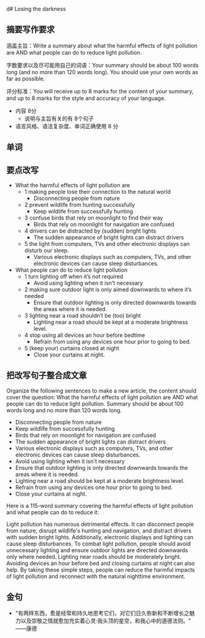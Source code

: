 d# Losing the darkness

## 摘要写作要求
涵盖主旨：Write a summary about what the harmful effects of light pollution are AND what people can 
do to reduce light pollution.

字数要求以及尽可能用自己的词语：Your summary should be about 100 words long (and no more than 120 words long). You 
should use your own words as far as possible.

评分标准：You will receive up to 8 marks for the content of your summary, and up to 8 marks for the style and 
accuracy of your language.
- 内容 8分 
  - 说明与主旨有关的有 8个句子 
- 语言风格、语法复杂度、单词正确使用 8 分
  
## 单词

## 要点改写
- What the harmful effects of light pollution are 
  - 1 making people lose their connection to the natural world
    - Disconnecting people from nature
  - 2 prevent wildlife from hunting successfully
    - Keep wildlife from successfully hunting
  - 3 confuse birds that rely on moonlight to find their way
    - Birds that rely on moonlight for navigation are confused  
  - 4 drivers can be distracted by (sudden) bright lights
    - The sudden appearance of bright lights can distract drivers
  - 5 the light from computers, TVs and other electronic displays can disturb our sleep.
    - Various electronic displays such as computers, TVs, and other electronic devices can cause sleep disturbances.
- What people can do to reduce light pollution 
  - 1 turn lighting off when it’s not required
    - Avoid using lighting when it isn't necessary 
  - 2 making sure outdoor light is only aimed downwards to where it’s needed
    - Ensure that outdoor lighting is only directed downwards towards the areas where it is needed.
  - 3 lighting near a road shouldn’t be (too) bright
    - Lighting near a road should be kept at a moderate brightness level.
  - 4 stop using all devices an hour before bedtime
    - Refrain from using any devices one hour prior to going to bed.
  - 5 (keep your) curtains closed at night
    - Close your curtains at night.

## 把改写句子整合成文章
Organize the following sentences to make a new article, the content should cover the question: What the harmful effects of light pollution are AND what people can do to reduce light pollution. Summary should be about 100 words long and no more than 120 words long.
- Disconnecting people from nature
- Keep wildlife from successfully hunting
- Birds that rely on moonlight for navigation are confused
- The sudden appearance of bright lights can distract drivers
- Various electronic displays such as computers, TVs, and other electronic devices can cause sleep disturbances.
- Avoid using lighting when it isn't necessary
- Ensure that outdoor lighting is only directed downwards towards the areas where it is needed.
- Lighting near a road should be kept at a moderate brightness level.
- Refrain from using any devices one hour prior to going to bed.
- Close your curtains at night.

Here is a 115-word summary covering the harmful effects of light pollution and what people can do to reduce it:

Light pollution has numerous detrimental effects. It can disconnect people from nature, disrupt wildlife's hunting and navigation, and distract drivers with sudden bright lights. Additionally, electronic displays and lighting can cause sleep disturbances. To combat light pollution, people should avoid unnecessary lighting and ensure outdoor lights are directed downwards only where needed. Lighting near roads should be moderately bright. Avoiding devices an hour before bed and closing curtains at night can also help. By taking these simple steps, people can reduce the harmful impacts of light pollution and reconnect with the natural nighttime environment.

## 金句
- "有两样东西，愈是经常和持久地思考它们，对它们日久弥新和不断增长之魅力以及崇敬之情就愈加充实着心灵:我头顶的星空，和我心中的道德法则。" ——康德
